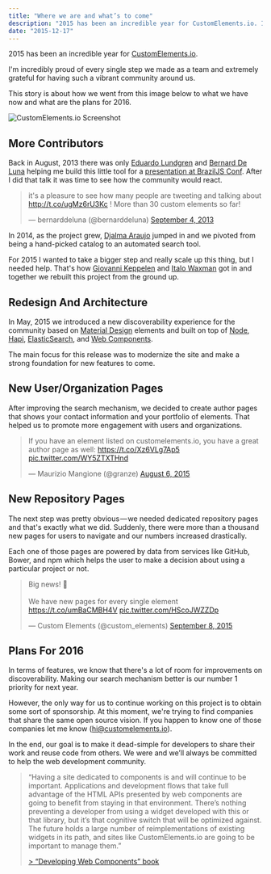 ```yaml
---
title: "Where we are and what’s to come"
description: "2015 has been an incredible year for CustomElements.io. I'm incredibly proud of every single step we made as a team and extremely grateful for having such a vibrant community around us. This story is about how we went from this image below to what we have now and what are the plans for 2016."
date: "2015-12-17"
---
```


2015 has been an incredible year for [CustomElements.io](https://customelements.io/).

I'm incredibly proud of every single step we made as a team and extremely grateful for having such a vibrant community around us.

This story is about how we went from this image below to what we have now and what are the plans for 2016.

![CustomElements.io Screenshot](https://d262ilb51hltx0.cloudfront.net/max/2000/1*Dvp1CosOv-pSn37WaKo9Hg.png)

## More Contributors

Back in August, 2013 there was only [Eduardo Lundgren](https://twitter.com/eduardolundgren) and [Bernard De Luna](https://twitter.com/bernarddeluna) helping me build this little tool for a [presentation at BrazilJS Conf](https://youtu.be/7Q0-E_rZ_Cc?t=2101). After I did that talk it was time to see how the community would react.

<blockquote class="twitter-tweet" data-lang="en"><p lang="en" dir="ltr">it&#39;s a pleasure to see how many people are tweeting and talking about <a href="http://t.co/ugMz6rU3Kc">http://t.co/ugMz6rU3Kc</a> ! More than 30 custom elements so far!</p>&mdash; bernarddeluna (@bernarddeluna) <a href="https://twitter.com/bernarddeluna/status/375317874447237120">September 4, 2013</a></blockquote>

In 2014, as the project grew, [Djalma Araujo](https://twitter.com/djalmaaraujo) jumped in and we pivoted from being a hand-picked catalog to an automated search tool.

For 2015 I wanted to take a bigger step and really scale up this thing, but I needed help. That's how [Giovanni Keppelen](https://twitter.com/keppelen) and [Italo Waxman](https://twitter.com/italowaxman) got in and together we rebuilt this project from the ground up.

## Redesign And Architecture

In May, 2015 we introduced a new discoverability experience for the community based on [Material Design](https://www.google.com/design/spec/material-design/introduction.html) elements and built on top of [Node](https://nodejs.org/), [Hapi](http://hapijs.com/), [ElasticSearch](https://www.elastic.co/), and [Web Components](http://webcomponents.org/).

The main focus for this release was to modernize the site and make a strong foundation for new features to come.

## New User/Organization Pages

After improving the search mechanism, we decided to create author pages that shows your contact information and your portfolio of elements. That helped us to promote more engagement with users and organizations.

<blockquote class="twitter-tweet" data-lang="en"><p lang="en" dir="ltr">If you have an element listed on customelements.io, you have a great author page as well: <a href="https://t.co/Xz6VLg7Ap5">https://t.co/Xz6VLg7Ap5</a> <a href="http://t.co/WY5ZTXTHnd">pic.twitter.com/WY5ZTXTHnd</a></p>&mdash; Maurizio Mangione (@granze) <a href="https://twitter.com/granze/status/629316022072397825">August 6, 2015</a></blockquote>

## New Repository Pages

The next step was pretty obvious — we needed dedicated repository pages and that's exactly what we did. Suddenly, there were more than a thousand new pages for users to navigate and our numbers increased drastically.

Each one of those pages are powered by data from services like GitHub, Bower, and npm which helps the user to make a decision about using a particular project or not.

<blockquote class="twitter-tweet" data-lang="en"><p lang="en" dir="ltr">Big news! 🎈<br><br>We have new pages for every single element <a href="https://t.co/umBaCMBH4V">https://t.co/umBaCMBH4V</a> <a href="http://t.co/HScoJWZZDp">pic.twitter.com/HScoJWZZDp</a></p>&mdash; Custom Elements (@custom_elements) <a href="https://twitter.com/custom_elements/status/641307814430945281">September 8, 2015</a></blockquote>

## Plans For 2016

In terms of features, we know that there's a lot of room for improvements on discoverability. Making our search mechanism better is our number 1 priority for next year.

However, the only way for us to continue working on this project is to obtain some sort of sponsorship. At this moment, we're trying to find companies that share the same open source vision. If you happen to know one of those companies let me know (hi@customelements.io).

In the end, our goal is to make it dead-simple for developers to share their work and reuse code from others. We were and we’ll always be committed to help the web development community.

> “Having a site dedicated to components is and will continue to be important. Applications and development flows that take full advantage of the HTML APIs presented by web components are going to benefit from staying in that environment. There’s nothing preventing a developer from using a widget developed with this or that library, but it’s that cognitive switch that will be optimized against. The future holds a large number of reimplementations of existing widgets in its path, and sites like CustomElements.io are going to be important to manage them.”
>
> [> “Developing Web Components” book](https://books.google.com/books?id=7mvIBgAAQBAJ&pg=PA225&lpg=PA225&dq=customelements.io+zenorocha.com&source=bl&ots=O5QG-cKr5r&sig=XA-hkqGpkbBbtqTVlphq64FZTx8&hl=en&sa=X&ved=0ahUKEwjat93Ox-HJAhVHxGMKHSSLCq44ChDoAQgyMAQ#v=onepage&q=customelements.io%20zenorocha.com&f=false)

<script async src="//platform.twitter.com/widgets.js" charset="utf-8"></script>
